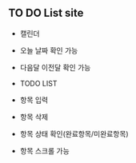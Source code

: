 ## TO DO List site
* 캘린더
 * 오늘 날짜 확인 가능
 * 다음달 이전달 확인 가능

* TODO LIST
 * 항목 입력
 * 항목 삭제 
 * 항목 상태 확인(완료항목/미완료항목)
 * 항목 스크롤 가능

